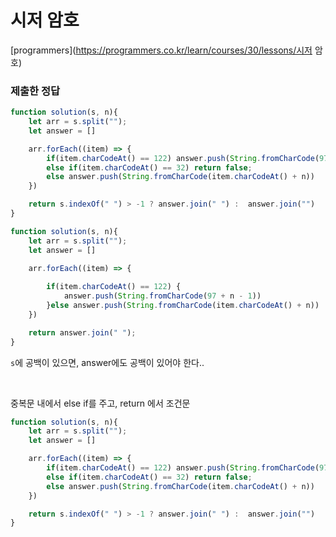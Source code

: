# 시저 암호

[programmers](https://programmers.co.kr/learn/courses/30/lessons/시저 암호)

### 제출한 정답
```js
function solution(s, n){
    let arr = s.split("");
    let answer = []

    arr.forEach((item) => {
        if(item.charCodeAt() == 122) answer.push(String.fromCharCode(97 + n - 1))
        else if(item.charCodeAt() == 32) return false;
        else answer.push(String.fromCharCode(item.charCodeAt() + n))
    })

    return s.indexOf(" ") > -1 ? answer.join(" ") :  answer.join("")
}
```

```js
function solution(s, n){
    let arr = s.split("");
    let answer = []

    arr.forEach((item) => {
        
        if(item.charCodeAt() == 122) {
            answer.push(String.fromCharCode(97 + n - 1))
        }else answer.push(String.fromCharCode(item.charCodeAt() + n))
    })

    return answer.join(" ");
}
```
`s`에 공백이 있으면, answer에도 공백이 있어야 한다..

<br>

중복문 내에서 else if를 주고, return 에서 조건문
```js
function solution(s, n){
    let arr = s.split("");
    let answer = []

    arr.forEach((item) => {
        if(item.charCodeAt() == 122) answer.push(String.fromCharCode(97 + n - 1))
        else if(item.charCodeAt() == 32) return false;
        else answer.push(String.fromCharCode(item.charCodeAt() + n))
    })

    return s.indexOf(" ") > -1 ? answer.join(" ") :  answer.join("")
}
```